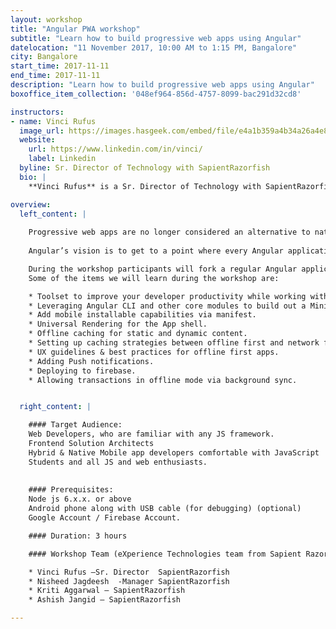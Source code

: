 ```yaml
---
layout: workshop
title: "Angular PWA workshop"
subtitle: "Learn how to build progressive web apps using Angular"
datelocation: "11 November 2017, 10:00 AM to 1:15 PM, Bangalore"
city: Bangalore
start_time: 2017-11-11
end_time: 2017-11-11
description: "Learn how to build progressive web apps using Angular"
boxoffice_item_collection: '048ef964-856d-4757-8099-bac291d32cd8'

instructors:
- name: Vinci Rufus
  image_url: https://images.hasgeek.com/embed/file/e4a1b359a4b34a26a4e84693b2b5449d
  website:
    url: https://www.linkedin.com/in/vinci/
    label: Linkedin
  byline: Sr. Director of Technology with SapientRazorfish
  bio: |
    **Vinci Rufus** is a Sr. Director of Technology with SapientRazorfish and a Google Developer Expert. He consults various teams on their frontend architecture stack.

overview:
  left_content: |
  
    Progressive web apps are no longer considered an alternative to native mobile apps, instead they are evolving to becoming the de-facto way of building web apps.
    
    Angular’s vision is to get to a point where every Angular application deployed to production is by default AOT compiled and is a PWA.

    During the workshop participants will fork a regular Angular application and will go about converting it into a PWA.
    Some of the items we will learn during the workshop are:

    * Toolset to improve your developer productivity while working with Angular. 
    * Leveraging Angular CLI and other core modules to build out a Minimum Viable PWA (MVP)
    * Add mobile installable capabilities via manifest.
    * Universal Rendering for the App shell.
    * Offline caching for static and dynamic content.
    * Setting up caching strategies between offline first and network first.
    * UX guidelines & best practices for offline first apps.
    * Adding Push notifications. 
    * Deploying to firebase. 
    * Allowing transactions in offline mode via background sync.


  right_content: |

    #### Target Audience:
    Web Developers, who are familiar with any JS framework.
    Frontend Solution Architects
    Hybrid & Native Mobile app developers comfortable with JavaScript
    Students and all JS and web enthusiasts.
     
     
    #### Prerequisites:
    Node js 6.x.x. or above
    Android phone along with USB cable (for debugging) (optional)
    Google Account / Firebase Account.

    #### Duration: 3 hours

    #### Workshop Team (eXperience Technologies team from Sapient Razorfish): 

    * Vinci Rufus –Sr. Director  SapientRazorfish
    * Nisheed Jagdeesh  -Manager SapientRazorfish
    * Kriti Aggarwal – SapientRazorfish
    * Ashish Jangid – SapientRazorfish

---
```

